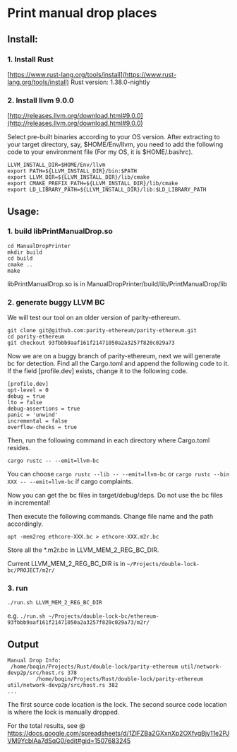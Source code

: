 # Print manual drop places

## Install:

### 1. Install Rust

[https://www.rust-lang.org/tools/install](https://www.rust-lang.org/tools/install)
Rust version: 1.38.0-nightly

### 2. Install llvm 9.0.0

[http://releases.llvm.org/download.html#9.0.0](http://releases.llvm.org/download.html#9.0.0)

Select pre-built binaries according to your OS version. After extracting to your target directory, say, $HOME/Env/llvm, you need to add the following code to your environment file (For my OS, it is $HOME/.bashrc).

```
LLVM_INSTALL_DIR=$HOME/Env/llvm
export PATH=${LLVM_INSTALL_DIR}/bin:$PATH
export LLVM_DIR=${LLVM_INSTALL_DIR}/lib/cmake
export CMAKE_PREFIX_PATH=${LLVM_INSTALL_DIR}/lib/cmake
export LD_LIBRARY_PATH=${LLVM_INSTALL_DIR}/lib:$LD_LIBRARY_PATH
```

## Usage:

### 1. build libPrintManualDrop.so

```
cd ManualDropPrinter
mkdir build
cd build
cmake ..
make
```
libPrintManualDrop.so is in ManualDropPrinter/build/lib/PrintManualDrop/lib

### 2. generate buggy LLVM BC
We will test our tool on an older version of parity-ethereum.

```
git clone git@github.com:parity-ethereum/parity-ethereum.git
cd parity-ethereum
git checkout 93fbbb9aaf161f21471050a2a3257f820c029a73
```

Now we are on a buggy branch of parity-ethereum, next we will generate bc for detection. Find all the Cargo.toml and append the following code to it. If the field [profile.dev] exists, change it to the following code.

```
[profile.dev]
opt-level = 0
debug = true
lto = false
debug-assertions = true
panic = 'unwind'
incremental = false
overflow-checks = true
```

Then, run the following command in each directory where Cargo.toml resides.

```
cargo rustc -- --emit=llvm-bc
```

You can choose ```cargo rustc --lib -- --emit=llvm-bc``` or ```cargo rustc --bin XXX -- --emit=llvm-bc``` if cargo complaints.

Now you can get the bc files in target/debug/deps. Do not use the bc files in incremental!

Then execute the following commands. Change file name and the path accordingly.

```
opt -mem2reg ethcore-XXX.bc > ethcore-XXX.m2r.bc
```

Store all the *.m2r.bc in LLVM_MEM_2_REG_BC_DIR.

Current LLVM_MEM_2_REG_BC_DIR is in ```~/Projects/double-lock-bc/PROJECT/m2r/```

### 3. run

```./run.sh LLVM_MEM_2_REG_BC_DIR```

e.g.
```./run.sh ~/Projects/double-lock-bc/ethereum-93fbbb9aaf161f21471050a2a3257f820c029a73/m2r/```

## Output

```
Manual Drop Info:
 /home/boqin/Projects/Rust/double-lock/parity-ethereum util/network-devp2p/src/host.rs 378
         /home/boqin/Projects/Rust/double-lock/parity-ethereum util/network-devp2p/src/host.rs 382
...
```

The first source code location is the lock.
The second source code location is where the lock is manually dropped.

For the total results, see @
https://docs.google.com/spreadsheets/d/1ZlFZBa2GXxnXp2OXfvqBjy11e2PJVM9YcblAa7dSqG0/edit#gid=1507683245
